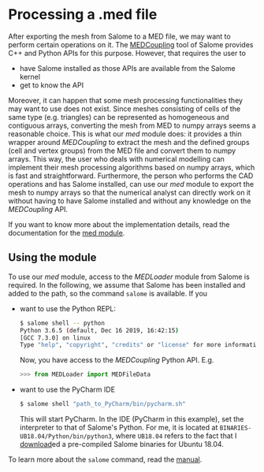 # Processing a .med file



After exporting the mesh from Salome to a MED file, we may want to perform certain operations on it. The [MEDCoupling](https://docs.salome-platform.org/latest/dev/MEDCoupling/developer/index.html) tool of Salome provides C++ and Python APIs for this purpose. However, that requires the user to

-  have Salome installed as those APIs are available from the Salome kernel
-  get to know the API

Moreover, it can happen that some mesh processing functionalities they may want to use does not exist. Since meshes consisting of cells of the same type (e.g. triangles) can be represented as homogeneous and contiguous arrays, converting the mesh from MED to numpy arrays seems a reasonable choice. This is what our *med* module does: it provides a thin wrapper around *MEDCoupling* to extract the mesh and the defined groups (cell and vertex groups) from the MED file and convert them to numpy arrays. This way, the user who deals with numerical modelling can implement their mesh processing algorithms based on numpy arrays, which is fast and straightforward. Furthermore, the person who performs the CAD operations and has Salome installed, can use our *med* module to export the mesh to numpy arrays so that the numerical analyst can directly work on it without having to have Salome installed and without any knowledge on the *MEDCoupling* API.

If you want to know more about the implementation details, read the documentation for the [med module](med_module).



## Using the module

To use our *med* module, access to the *MEDLoader* module from Salome is required. In the following, we assume that Salome has been installed and added to the path, so the command `salome` is available. If you 
- want to use the Python REPL:
  
   ```bash
   $ salome shell -- python
   Python 3.6.5 (default, Dec 16 2019, 16:42:15) 
   [GCC 7.3.0] on linux
   Type "help", "copyright", "credits" or "license" for more information.
   ```
   
   Now, you have access to the *MEDCoupling* Python API. E.g.
   ```python
   >>> from MEDLoader import MEDFileData
   ```
   
- want to use the PyCharm IDE

   ```bash
   $ salome shell "path_to_PyCharm/bin/pycharm.sh"
   ```
   This will start PyCharm. In the IDE (PyCharm in this example), set the interpreter to that of Salome's Python. For me, it is located at `BINARIES-UB18.04/Python/bin/python3`, where `UB18.04` refers to the fact that I [download](https://www.salome-platform.org/downloads/current-version)ed a pre-compiled Salome binaries for Ubuntu 18.04.

To learn more about the `salome` command, read the [manual](https://docs.salome-platform.org/latest/tui/KERNEL/salome_command.html).